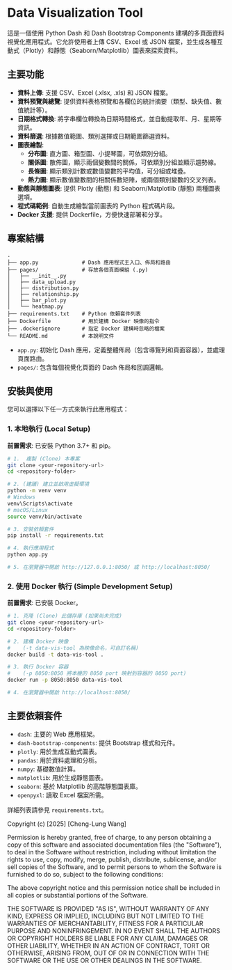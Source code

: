 # Data Visualization Tool

這是一個使用 Python Dash 和 Dash Bootstrap Components 建構的多頁面資料視覺化應用程式。它允許使用者上傳 CSV、Excel 或 JSON 檔案，並生成各種互動式（Plotly）和靜態（Seaborn/Matplotlib）圖表來探索資料。

## 主要功能

*   **資料上傳**: 支援 CSV、Excel (.xlsx, .xls) 和 JSON 檔案。
*   **資料預覽與總覽**: 提供資料表格預覽和各欄位的統計摘要（類型、缺失值、數值統計等）。
*   **日期格式轉換**: 將字串欄位轉換為日期時間格式，並自動提取年、月、星期等資訊。
*   **資料篩選**: 根據數值範圍、類別選擇或日期範圍篩選資料。
*   **圖表繪製**:
    *   **分布圖**: 直方圖、箱型圖、小提琴圖，可依類別分組。
    *   **關係圖**: 散佈圖，顯示兩個變數間的關係，可依類別分組並顯示趨勢線。
    *   **長條圖**: 顯示類別計數或數值變數的平均值，可分組或堆疊。
    *   **熱力圖**: 顯示數值變數間的相關係數矩陣，或兩個類別變數的交叉列表。
*   **動態與靜態圖表**: 提供 Plotly (動態) 和 Seaborn/Matplotlib (靜態) 兩種圖表選項。
*   **程式碼範例**: 自動生成繪製當前圖表的 Python 程式碼片段。
*   **Docker 支援**: 提供 Dockerfile，方便快速部署和分享。

## 專案結構

```
.
├── app.py              # Dash 應用程式主入口、佈局和路由
├── pages/              # 存放各個頁面模組 (.py)
│   ├── __init__.py
│   ├── data_upload.py
│   ├── distribution.py
│   ├── relationship.py
│   ├── bar_plot.py
│   └── heatmap.py
├── requirements.txt    # Python 依賴套件列表
├── Dockerfile          # 用於建構 Docker 映像的指令
├── .dockerignore       # 指定 Docker 建構時忽略的檔案
└── README.md           # 本說明文件
```

*   `app.py`: 初始化 Dash 應用，定義整體佈局（包含導覽列和頁面容器），並處理頁面路由。
*   `pages/`: 包含每個視覺化頁面的 Dash 佈局和回調邏輯。

## 安裝與使用

您可以選擇以下任一方式來執行此應用程式：

### 1. 本地執行 (Local Setup)

**前置需求**: 已安裝 Python 3.7+ 和 pip。

```bash
# 1.  複製 (Clone) 本專案
git clone <your-repository-url>
cd <repository-folder>

# 2. (建議) 建立並啟用虛擬環境
python -m venv venv
# Windows
venv\Scripts\activate
# macOS/Linux
source venv/bin/activate

# 3. 安裝依賴套件
pip install -r requirements.txt

# 4. 執行應用程式
python app.py

# 5. 在瀏覽器中開啟 http://127.0.0.1:8050/ 或 http://localhost:8050/
```

### 2. 使用 Docker 執行 (Simple Development Setup)

**前置需求**: 已安裝 Docker。

```bash
# 1. 克隆 (Clone) 此儲存庫 (如果尚未完成)
git clone <your-repository-url>
cd <repository-folder>

# 2. 建構 Docker 映像
#    (-t data-vis-tool 為映像命名，可自訂名稱)
docker build -t data-vis-tool .

# 3. 執行 Docker 容器
#    (-p 8050:8050 將本機的 8050 port 映射到容器的 8050 port)
docker run -p 8050:8050 data-vis-tool

# 4. 在瀏覽器中開啟 http://localhost:8050/
```

## 主要依賴套件

*   `dash`: 主要的 Web 應用框架。
*   `dash-bootstrap-components`: 提供 Bootstrap 樣式和元件。
*   `plotly`: 用於生成互動式圖表。
*   `pandas`: 用於資料處理和分析。
*   `numpy`: 基礎數值計算。
*   `matplotlib`: 用於生成靜態圖表。
*   `seaborn`: 基於 Matplotlib 的高階靜態圖表庫。
*   `openpyxl`: 讀取 Excel 檔案所需。

詳細列表請參見 `requirements.txt`。



Copyright (c) [2025] [Cheng-Lung Wang]

Permission is hereby granted, free of charge, to any person obtaining a copy
of this software and associated documentation files (the "Software"), to deal
in the Software without restriction, including without limitation the rights
to use, copy, modify, merge, publish, distribute, sublicense, and/or sell
copies of the Software, and to permit persons to whom the Software is
furnished to do so, subject to the following conditions:

The above copyright notice and this permission notice shall be included in all
copies or substantial portions of the Software.

THE SOFTWARE IS PROVIDED "AS IS", WITHOUT WARRANTY OF ANY KIND, EXPRESS OR
IMPLIED, INCLUDING BUT NOT LIMITED TO THE WARRANTIES OF MERCHANTABILITY,
FITNESS FOR A PARTICULAR PURPOSE AND NONINFRINGEMENT. IN NO EVENT SHALL THE
AUTHORS OR COPYRIGHT HOLDERS BE LIABLE FOR ANY CLAIM, DAMAGES OR OTHER
LIABILITY, WHETHER IN AN ACTION OF CONTRACT, TORT OR OTHERWISE, ARISING FROM,
OUT OF OR IN CONNECTION WITH THE SOFTWARE OR THE USE OR OTHER DEALINGS IN THE
SOFTWARE.
```